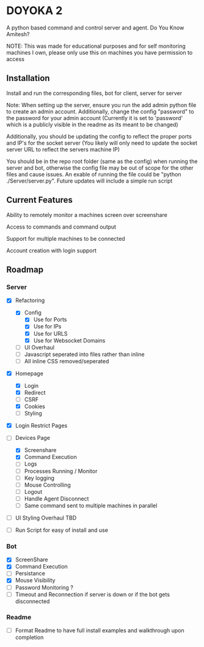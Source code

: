 # DOYOKA 2

A python based command and control server and agent. Do You Know Amitesh?

NOTE: This was made for educational purposes and for self monitoring machines I own, please only use this on machines you have permission to access

## Installation

Install and run the corresponding files, bot for client, server for server

Note: When setting up the server, ensure you run the add admin python file to create an admin account.
Additionally, change the config "password" to the password for your admin account (Currently it is set to 'password' which is a 
publicly visible in the readme as its meant to be changed)

Additionally, you should be updating the config to reflect the proper ports and IP's for the socket server (You likely will only need to update
the socket server URL to reflect the servers machine IP)

You should be in the repo root folder (same as the config) when running the server and bot, otherwise the config file may be out of scope for the other files and cause issues. An exable of running the file could be "python ./Server/server.py". Future updates will include a simple run script

## Current Features

Ability to remotely monitor a machines screen over screenshare

Access to commands and command output

Support for multiple machines to be connected

Account creation with login support 

## Roadmap

### Server

- [X] Refactoring
    - [X] Config
        - [X] Use for Ports
        - [X] Use for IPs
        - [X] Use for URLS
        - [X] Use for Websocket Domains
    - [ ] UI Overhaul
    - [ ] Javascript seperated into files rather than inline
    - [ ] All inline CSS removed/seperated 

- [x] Homepage
    - [x] Login
    - [x] Redirect
    - [ ] CSRF
    - [x] Cookies
    - [ ] Styling

- [x] Login Restrict Pages

- [ ] Devices Page
    - [x] Screenshare
    - [x] Command Execution
    - [ ] Logs
    - [ ] Processes Running / Monitor
    - [ ] Key logging
    - [ ] Mouse Controlling
    - [ ] Logout
    - [ ] Handle Agent Disconnect
    - [ ] Same command sent to multiple machines in parallel

- [ ] UI Styling Overhaul TBD 

- [ ] Run Script for easy of install and use

### Bot

- [x] ScreenShare
- [x] Command Execution
- [ ] Persistance
- [X] Mouse Visibility
- [ ] Password Monitoring ? 
- [ ] Timeout and Reconnection if server is down or if the bot gets disconnected

### Readme

- [ ] Format Readme to have full install examples and walkthrough upon completion

